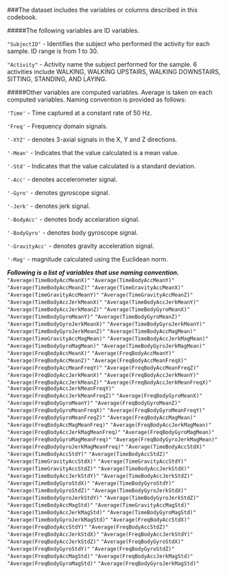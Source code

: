 ###The dataset includes the variables or columns described in this codebook.

#####The following variables are ID variables.

`"SubjectID"` - Identifies the subject who performed the activity for each sample. ID range is from 1 to 30.

`"Activity"` - Activity name the subject performed for the sample. 6 activities include WALKING, WALKING UPSTAIRS, WALKING DOWNSTAIRS, SITTING, STANDING, AND LAYING.


#####Other variables are computed variables. Average is taken on each computed variables. Naming convention is provided as follows:

`'Time'` - Time captured at a constant rate of 50 Hz.

`'Freq'` - Frequency domain signals.

`'-XYZ'` - denotes 3-axial signals in the X, Y and Z directions.

`'-Mean'` - Indicates that the value calculated is a mean value.

`'-Std'` - Indicates that the value calculated is a standard deviation.

`'-Acc'` - denotes accelerometer signal.

`'-Gyro'` - denotes gyroscope signal.

`'-Jerk'` - denotes jerk signal.

`'-BodyAcc'` - denotes body accelaration signal.

`'-BodyGyro'` - denotes body gyroscope signal.

`'-GravityAcc'` - denotes gravity acceleration signal.

`'-Mag'` - magnitude calculated using the Euclidean norm.

***Following is a list of variables that use naming convention.***
`"Average(TimeBodyAccMeanX)"`
`"Average(TimeBodyAccMeanY)"`
`"Average(TimeBodyAccMeanZ)"`
`"Average(TimeGravityAccMeanX)"`
`"Average(TimeGravityAccMeanY)"`
`"Average(TimeGravityAccMeanZ)"`
`"Average(TimeBodyAccJerkMeanX)"`
`"Average(TimeBodyAccJerkMeanY)"`
`"Average(TimeBodyAccJerkMeanZ)"`
`"Average(TimeBodyGyroMeanX)"`
`"Average(TimeBodyGyroMeanY)"`
`"Average(TimeBodyGyroMeanZ)"`
`"Average(TimeBodyGyroJerkMeanX)"`
`"Average(TimeBodyGyroJerkMeanY)"`
`"Average(TimeBodyGyroJerkMeanZ)"`
`"Average(TimeBodyAccMagMean)"`
`"Average(TimeGravityAccMagMean)"`
`"Average(TimeBodyAccJerkMagMean)"`
`"Average(TimeBodyGyroMagMean)"`
`"Average(TimeBodyGyroJerkMagMean)"`
`"Average(FreqBodyAccMeanX)"`
`"Average(FreqBodyAccMeanY)"`
`"Average(FreqBodyAccMeanZ)"`
`"Average(FreqBodyAccMeanFreqX)"`
`"Average(FreqBodyAccMeanFreqY)"`
`"Average(FreqBodyAccMeanFreqZ)"`
`"Average(FreqBodyAccJerkMeanX)"`
`"Average(FreqBodyAccJerkMeanY)"`
`"Average(FreqBodyAccJerkMeanZ)"`
`"Average(FreqBodyAccJerkMeanFreqX)"`
`"Average(FreqBodyAccJerkMeanFreqY)"`
`"Average(FreqBodyAccJerkMeanFreqZ)"`
`"Average(FreqBodyGyroMeanX)"`
`"Average(FreqBodyGyroMeanY)"`
`"Average(FreqBodyGyroMeanZ)"`
`"Average(FreqBodyGyroMeanFreqX)"`
`"Average(FreqBodyGyroMeanFreqY)"`
`"Average(FreqBodyGyroMeanFreqZ)"`
`"Average(FreqBodyAccMagMean)"`
`"Average(FreqBodyAccMagMeanFreq)"`
`"Average(FreqBodyAccJerkMagMean)"`
`"Average(FreqBodyAccJerkMagMeanFreq)"`
`"Average(FreqBodyGyroMagMean)"`
`"Average(FreqBodyGyroMagMeanFreq)"`
`"Average(FreqBodyGyroJerkMagMean)"`
`"Average(FreqBodyGyroJerkMagMeanFreq)"`
`"Average(TimeBodyAccStdX)"`
`"Average(TimeBodyAccStdY)"`
`"Average(TimeBodyAccStdZ)"`
`"Average(TimeGravityAccStdX)"`
`"Average(TimeGravityAccStdY)"`
`"Average(TimeGravityAccStdZ)"`
`"Average(TimeBodyAccJerkStdX)"`
`"Average(TimeBodyAccJerkStdY)"`
`"Average(TimeBodyAccJerkStdZ)"`
`"Average(TimeBodyGyroStdX)"`
`"Average(TimeBodyGyroStdY)"`
`"Average(TimeBodyGyroStdZ)"`
`"Average(TimeBodyGyroJerkStdX)"`
`"Average(TimeBodyGyroJerkStdY)"`
`"Average(TimeBodyGyroJerkStdZ)"`
`"Average(TimeBodyAccMagStd)"`
`"Average(TimeGravityAccMagStd)"`
`"Average(TimeBodyAccJerkMagStd)"`
`"Average(TimeBodyGyroMagStd)"`
`"Average(TimeBodyGyroJerkMagStd)"`
`"Average(FreqBodyAccStdX)"`
`"Average(FreqBodyAccStdY)"`
`"Average(FreqBodyAccStdZ)"`
`"Average(FreqBodyAccJerkStdX)"`
`"Average(FreqBodyAccJerkStdY)"`
`"Average(FreqBodyAccJerkStdZ)"`
`"Average(FreqBodyGyroStdX)"`
`"Average(FreqBodyGyroStdY)"`
`"Average(FreqBodyGyroStdZ)"`
`"Average(FreqBodyAccMagStd)"`
`"Average(FreqBodyAccJerkMagStd)"`
`"Average(FreqBodyGyroMagStd)"`
`"Average(FreqBodyGyroJerkMagStd)"`
